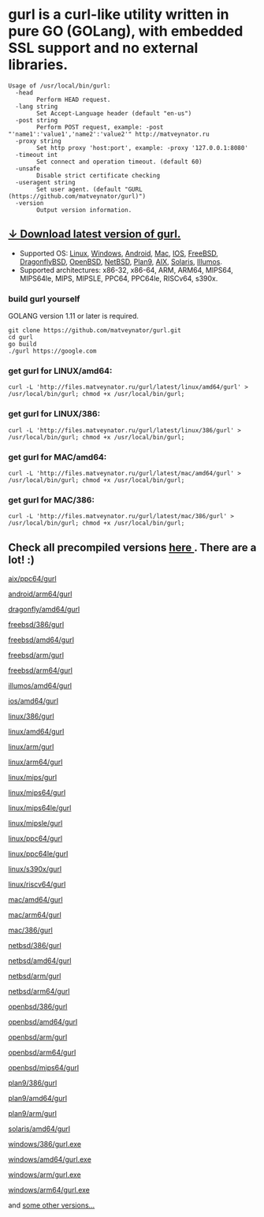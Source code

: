 # gurl is a curl-like utility written in pure GO (GOLang), with embedded SSL support and no external libraries.

```
Usage of /usr/local/bin/gurl:
  -head
    	Perform HEAD request.
  -lang string
    	Set Accept-Language header (default "en-us")
  -post string
    	Perform POST request, example: -post "'name1':'value1','name2':'value2'" http://matveynator.ru 
  -proxy string
    	Set http proxy 'host:port', example: -proxy '127.0.0.1:8080'
  -timeout int
    	Set connect and operation timeout. (default 60)
  -unsafe
    	Disable strict certificate checking
  -useragent string
    	Set user agent. (default "GURL (https://github.com/matveynator/gurl)")
  -version
    	Output version information.
```

## [↓ Download latest version of gurl.](http://files.matveynator.ru/gurl/latest/) 

- Supported OS: [Linux](http://files.matveynator.ru/gurl/latest/linux), [Windows](http://files.matveynator.ru/gurl/latest/windows), [Android](http://files.matveynator.ru/gurl/latest/android), [Mac](http://files.matveynator.ru/gurl/latest/mac), [IOS](http://files.matveynator.ru/gurl/latest/ios), [FreeBSD](http://files.matveynator.ru/gurl/latest/freebsd), [DragonflyBSD](http://files.matveynator.ru/gurl/latest/dragonfly), [OpenBSD](http://files.matveynator.ru/gurl/latest/openbsd), [NetBSD](http://files.matveynator.ru/gurl/latest/netbsd), [Plan9](http://files.matveynator.ru/gurl/latest/plan9), [AIX](http://files.matveynator.ru/gurl/latest/aix), [Solaris](http://files.matveynator.ru/gurl/latest/solaris), [Illumos](http://files.matveynator.ru/gurl/latest/illumos).
- Supported architectures: x86-32, x86-64, ARM, ARM64, MIPS64, MIPS64le, MIPS, MIPSLE, PPC64, PPC64le, RISCv64, s390x. 


### build gurl yourself 
GOLANG version 1.11 or later is required.
```
git clone https://github.com/matveynator/gurl.git
cd gurl
go build
./gurl https://google.com
```

### get gurl for LINUX/amd64:
```
curl -L 'http://files.matveynator.ru/gurl/latest/linux/amd64/gurl' > /usr/local/bin/gurl; chmod +x /usr/local/bin/gurl;
```

### get gurl for LINUX/386:
```
curl -L 'http://files.matveynator.ru/gurl/latest/linux/386/gurl' > /usr/local/bin/gurl; chmod +x /usr/local/bin/gurl;
```

### get gurl for MAC/amd64:
```
curl -L 'http://files.matveynator.ru/gurl/latest/mac/amd64/gurl' > /usr/local/bin/gurl; chmod +x /usr/local/bin/gurl;
```

### get gurl for MAC/386:
```
curl -L 'http://files.matveynator.ru/gurl/latest/mac/386/gurl' > /usr/local/bin/gurl; chmod +x /usr/local/bin/gurl;
```

## Check all precompiled versions [ here ](http://files.matveynator.ru/gurl/latest/). There are a lot! :) 


[aix/ppc64/gurl](http://files.matveynator.ru/gurl/latest/aix/ppc64/gurl)

[android/arm64/gurl](http://files.matveynator.ru/gurl/latest/android/arm64/gurl)

[dragonfly/amd64/gurl](http://files.matveynator.ru/gurl/latest/dragonfly/amd64/gurl)

[freebsd/386/gurl](http://files.matveynator.ru/gurl/latest/freebsd/386/gurl)

[freebsd/amd64/gurl](http://files.matveynator.ru/gurl/latest/freebsd/amd64/gurl)

[freebsd/arm/gurl](http://files.matveynator.ru/gurl/latest/freebsd/arm/gurl)

[freebsd/arm64/gurl](http://files.matveynator.ru/gurl/latest/freebsd/arm64/gurl)

[illumos/amd64/gurl](http://files.matveynator.ru/gurl/latest/illumos/amd64/gurl)

[ios/amd64/gurl](http://files.matveynator.ru/gurl/latest/ios/amd64/gurl)

[linux/386/gurl](http://files.matveynator.ru/gurl/latest/linux/386/gurl)

[linux/amd64/gurl](http://files.matveynator.ru/gurl/latest/linux/amd64/gurl)

[linux/arm/gurl](http://files.matveynator.ru/gurl/latest/linux/arm/gurl)

[linux/arm64/gurl](http://files.matveynator.ru/gurl/latest/linux/arm64/gurl)

[linux/mips/gurl](http://files.matveynator.ru/gurl/latest/linux/mips/gurl)

[linux/mips64/gurl](http://files.matveynator.ru/gurl/latest/linux/mips64/gurl)

[linux/mips64le/gurl](http://files.matveynator.ru/gurl/latest/linux/mips64le/gurl)

[linux/mipsle/gurl](http://files.matveynator.ru/gurl/latest/linux/mipsle/gurl)

[linux/ppc64/gurl](http://files.matveynator.ru/gurl/latest/linux/ppc64/gurl)

[linux/ppc64le/gurl](http://files.matveynator.ru/gurl/latest/linux/ppc64le/gurl)

[linux/s390x/gurl](http://files.matveynator.ru/gurl/latest/linux/s390x/gurl)

[linux/riscv64/gurl](http://files.matveynator.ru/gurl/latest/linux/riscv64/gurl)

[mac/amd64/gurl](http://files.matveynator.ru/gurl/latest/mac/amd64/gurl)

[mac/arm64/gurl](http://files.matveynator.ru/gurl/latest/mac/arm64/gurl)

[mac/386/gurl](http://files.matveynator.ru/gurl/latest/mac/386/gurl)

[netbsd/386/gurl](http://files.matveynator.ru/gurl/latest/netbsd/386/gurl)

[netbsd/amd64/gurl](http://files.matveynator.ru/gurl/latest/netbsd/amd64/gurl)

[netbsd/arm/gurl](http://files.matveynator.ru/gurl/latest/netbsd/arm/gurl)

[netbsd/arm64/gurl](http://files.matveynator.ru/gurl/latest/netbsd/arm/gurl)

[openbsd/386/gurl](http://files.matveynator.ru/gurl/latest/openbsd/386/gurl)

[openbsd/amd64/gurl](http://files.matveynator.ru/gurl/latest/openbsd/amd64/gurl)

[openbsd/arm/gurl](http://files.matveynator.ru/gurl/latest/openbsd/arm/gurl)

[openbsd/arm64/gurl](http://files.matveynator.ru/gurl/latest/openbsd/arm64/gurl)

[openbsd/mips64/gurl](http://files.matveynator.ru/gurl/latest/openbsd/mips64/gurl)

[plan9/386/gurl](http://files.matveynator.ru/gurl/latest/plan9/386/gurl)

[plan9/amd64/gurl](http://files.matveynator.ru/gurl/latest/plan9/amd64/gurl)

[plan9/arm/gurl](http://files.matveynator.ru/gurl/latest/plan9/arm/gurl)

[solaris/amd64/gurl](http://files.matveynator.ru/gurl/latest/solaris/amd64/gurl)

[windows/386/gurl.exe](http://files.matveynator.ru/gurl/latest/windows/386/gurl.exe)

[windows/amd64/gurl.exe](http://files.matveynator.ru/gurl/latest/windows/amd64/gurl.exe)

[windows/arm/gurl.exe](http://files.matveynator.ru/gurl/latest/windows/arm/gurl.exe)

[windows/arm64/gurl.exe](http://files.matveynator.ru/gurl/latest/windows/arm64/gurl.exe)

and [some other versions...](http://files.matveynator.ru/gurl/latest/)


